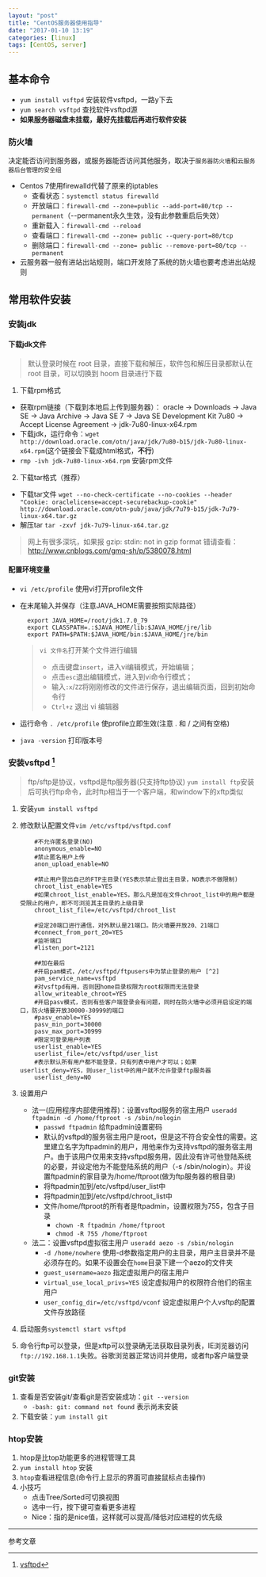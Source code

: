 ```yaml
---
layout: "post"
title: "CentOS服务器使用指导"
date: "2017-01-10 13:19"
categories: [linux]
tags: [CentOS, server]
---
```


## 基本命令

- `yum install vsftpd` 安装软件vsftpd，一路y下去
- `yum search vsftpd` 查找软件vsftpd源
- **如果服务器磁盘未挂载，最好先挂载后再进行软件安装**

### 防火墙

决定能否访问到服务器，或服务器能否访问其他服务，取决于`服务器防火墙`和`云服务器后台管理的安全组`

- Centos 7使用firewalld代替了原来的iptables
    - 查看状态：`systemctl status firewalld`
    - 开放端口：`firewall-cmd --zone=public --add-port=80/tcp --permanent`（--permanent永久生效，没有此参数重启后失效）
    - 重新载入：`firewall-cmd --reload`
    - 查看端口：`firewall-cmd --zone= public --query-port=80/tcp`
    - 删除端口：`firewall-cmd --zone= public --remove-port=80/tcp --permanent`
- 云服务器一般有进站出站规则，端口开发除了系统的防火墙也要考虑进出站规则

## 常用软件安装

### 安装jdk

#### 下载jdk文件

> 默认登录时候在 root 目录，直接下载和解压，软件包和解压目录都默认在 root 目录，可以切换到 hoom 目录进行下载

1. 下载rpm格式
  - 获取rpm链接（下载到本地后上传到服务器）： oracle -> Downloads -> Java SE -> Java Archive -> Java SE 7 -> Java SE Development Kit 7u80 -> Accept License Agreement -> jdk-7u80-linux-x64.rpm
  - 下载jdk，运行命令：`wget http://download.oracle.com/otn/java/jdk/7u80-b15/jdk-7u80-linux-x64.rpm`(这个链接会下载成html格式，**不行**)
  - `rmp -ivh jdk-7u80-linux-x64.rpm` 安装rpm文件
2. 下载tar格式（推荐）
  - 下载tar文件 `wget --no-check-certificate --no-cookies --header "Cookie: oraclelicense=accept-securebackup-cookie" http://download.oracle.com/otn-pub/java/jdk/7u79-b15/jdk-7u79-linux-x64.tar.gz`
  - 解压tar `tar -zxvf jdk-7u79-linux-x64.tar.gz`
  > 网上有很多深坑，如果报 gzip: stdin: not in gzip format 错请查看：http://www.cnblogs.com/gmq-sh/p/5380078.html

#### 配置环境变量
- `vi /etc/profile` 使用vi打开profile文件
- 在末尾输入并保存（注意JAVA_HOME需要按照实际路径）
  ```linux
    export JAVA_HOME=/root/jdk1.7.0_79
    export CLASSPATH=.:$JAVA_HOME/lib:$JAVA_HOME/jre/lib
    export PATH=$PATH:$JAVA_HOME/bin:$JAVA_HOME/jre/bin
  ```
  > `vi 文件名`打开某个文件进行编辑
  > - 点击键盘`insert`，进入vi编辑模式，开始编辑；
  > - 点击`esc`退出编辑模式，进入到vi命令行模式；
  > - 输入`:x`/`ZZ`将刚刚修改的文件进行保存，退出编辑页面，回到初始命令行
  > - `Ctrl+z` 退出 vi 编辑器

- 运行命令 `. /etc/profile` 使profile立即生效(注意 . 和 / 之间有空格)
- `java -version` 打印版本号

### 安装vsftpd [^1]

> ftp/sftp是协议，vsftpd是ftp服务器(只支持ftp协议)
> `yum install ftp`安装后可执行ftp命令，此时ftp相当于一个客户端，和window下的xftp类似

1. 安装`yum install vsftpd`
2. 修改默认配置文件`vim /etc/vsftpd/vsftpd.conf`

    ```
        #不允许匿名登录(NO)
        anonymous_enable=NO
        #禁止匿名用户上传
        anon_upload_enable=NO

        #禁止用户登出自己的FTP主目录(YES表示禁止登出主目录，NO表示不做限制)
        chroot_list_enable=YES
        #如果chroot_list_enable=YES，那么凡是加在文件chroot_list中的用户都是受限止的用户，即不可浏览其主目录的上级目录
        chroot_list_file=/etc/vsftpd/chroot_list

        #设定20端口进行通信，对外默认是21端口。防火墙要开放20、21端口
        #connect_from_port_20=YES
        #监听端口
        #listen_port=2121

        ##加在最后
        #开启pam模式，/etc/vsftpd/ftpusers中为禁止登录的用户 [^2]
        pam_service_name=vsftpd
        #对vsftpd有用，否则因home目录权限为root权限而无法登录
        allow_writeable_chroot=YES
        #开启pasv模式，否则有些客户端登录会有问题，同时在防火墙中必须开启设定的端口，防火墙要开放30000-30999的端口
        #pasv_enable=YES
        pasv_min_port=30000
        pasv_max_port=30999
        #限定可登录用户列表
        userlist_enable=YES
        userlist_file=/etc/vsftpd/user_list
        #表示默认所有用户都不能登录，只有列表中用户才可以；如果userlist_deny=YES，则user_list中的用户就不允许登录ftp服务器
        userlist_deny=NO

    ```

3. 设置用户
    - 法一(应用程序内部使用推荐)：设置vsftpd服务的宿主用户 `useradd ftpadmin -d /home/ftproot -s /sbin/nologin`
        - `passwd ftpadmin` 给ftpadmin设置密码
        - 默认的vsftpd的服务宿主用户是root，但是这不符合安全性的需要。这里建立名字为ftpadmin的用户，用他来作为支持vsftpd的服务宿主用户。由于该用户仅用来支持vsftpd服务用，因此没有许可他登陆系统的必要，并设定他为不能登陆系统的用户（-s /sbin/nologin）。并设置ftpadmin的家目录为/home/ftproot(做为ftp服务器的根目录)
        - 将ftpadmin加到/etc/vsftpd/user_list中
        - 将ftpadmin加到/etc/vsftpd/chroot_list中
        - 文件/home/ftproot的所有者是ftpadmin，设置权限为755，包含子目录
            - `chown -R ftpadmin /home/ftproot`
            - `chmod -R 755 /home/ftproot`
    - 法二：设置vsftpd虚拟宿主用户 `useradd aezo -s /sbin/nologin`
        - `-d /home/nowhere` 使用-d参数指定用户的主目录，用户主目录并不是必须存在的。如果不设置会在`home`目录下建一个aezo的文件夹
        - `guest_username=aezo` 指定虚拟用户的宿主用户
        - `virtual_use_local_privs=YES` 设定虚拟用户的权限符合他们的宿主用户
        - `user_config_dir=/etc/vsftpd/vconf` 设定虚拟用户个人vsftp的配置文件存放路径
4. 启动服务`systemctl start vsftpd`
5. 命令行ftp可以登录，但是xftp可以登录确无法获取目录列表，IE浏览器访问`ftp://192.168.1.1`失败。谷歌浏览器正常访问并使用，或者ftp客户端登录


### git安装

1. 查看是否安装git/查看git是否安装成功：`git --version`
    - `-bash: git: command not found` 表示尚未安装
2. 下载安装：`yum install git`

### htop安装

1. htop是比top功能更多的进程管理工具
2. `yum install htop` 安装
3. `htop`查看进程信息(命令行上显示的界面可直接鼠标点击操作)
4. 小技巧
    - 点击Tree/Sorted可切换视图
    - 选中一行，按下键可查看更多进程
    - Nice：指的是nice值，这样就可以提高/降低对应进程的优先级





---

参考文章

[^1]: [vsftpd](http://www.cnblogs.com/hhuai/archive/2011/02/12/1952647.html)
[^2]: [ftp 530 Permission denied](http://www.cnblogs.com/GaZeon/p/5393853.html)
